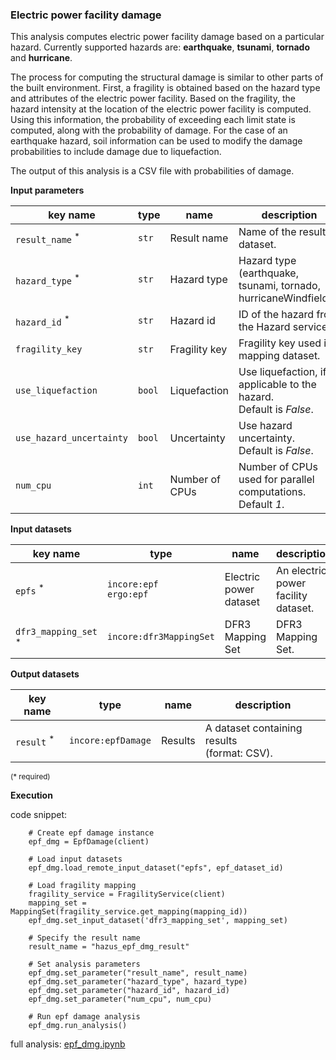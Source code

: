 ### Electric power facility damage

This analysis computes electric power facility damage based on a particular hazard. 
Currently supported hazards are: **earthquake**, **tsunami**, **tornado** and **hurricane**.

The process for computing the structural damage is similar to other parts of the built environment. First, a fragility
is obtained based on the hazard type and attributes of the electric power facility. Based on the fragility, the hazard intensity at the 
location of the electric power facility is computed. Using this information, the probability of exceeding each limit state is computed, 
along with the probability of damage. For the case of an earthquake hazard, soil information can be used to
modify the damage probabilities to include damage due to liquefaction.  

The output of this analysis is a CSV file with probabilities of damage.

**Input parameters**

key name | type | name | description
--- | --- | --- | ---
`result_name` <sup>*</sup> | `str` | Result name | Name of the result dataset.
`hazard_type` <sup>*</sup> | `str` | Hazard type | Hazard type (earthquake, tsunami, tornado, hurricaneWindfields). 
`hazard_id` <sup>*</sup> | `str` | Hazard id | ID of the hazard from the Hazard service.
`fragility_key` | `str` | Fragility key | Fragility key used in mapping dataset.
`use_liquefaction` | `bool` | Liquefaction | Use liquefaction, if applicable to the hazard. <br>Default is *False*.
`use_hazard_uncertainty` | `bool` | Uncertainty | Use hazard uncertainty. <br>Default is *False*.
`num_cpu` | `int` | Number of CPUs | Number of CPUs used for parallel computations. <br>Default *1*.

**Input datasets**

key name | type | name | description
--- | --- | --- | ---
`epfs` <sup>*</sup> | `incore:epf`<br>`ergo:epf` | Electric power dataset | An electric power facility dataset.
`dfr3_mapping_set` <sup>*</sup> | `incore:dfr3MappingSet` | DFR3 Mapping Set | DFR3 Mapping Set.

**Output datasets**

key name | type | name | description
--- | --- | --- | ---
`result` <sup>*</sup> | `incore:epfDamage` | Results | A dataset containing results <br>(format: CSV).

<small>(* required)</small>

**Execution**

code snippet:

```
    # Create epf damage instance
    epf_dmg = EpfDamage(client)

    # Load input datasets
    epf_dmg.load_remote_input_dataset("epfs", epf_dataset_id)

    # Load fragility mapping
    fragility_service = FragilityService(client)
    mapping_set = MappingSet(fragility_service.get_mapping(mapping_id))
    epf_dmg.set_input_dataset('dfr3_mapping_set', mapping_set)

    # Specify the result name
    result_name = "hazus_epf_dmg_result"

    # Set analysis parameters
    epf_dmg.set_parameter("result_name", result_name)
    epf_dmg.set_parameter("hazard_type", hazard_type)
    epf_dmg.set_parameter("hazard_id", hazard_id)
    epf_dmg.set_parameter("num_cpu", num_cpu)

    # Run epf damage analysis
    epf_dmg.run_analysis()
```

full analysis: [epf_dmg.ipynb](https://github.com/IN-CORE/incore-docs/blob/master/notebooks/epf_dmg.ipynb)
